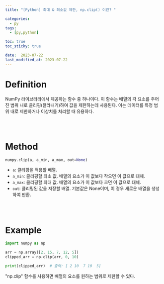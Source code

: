 ```yaml
---
title: "[Python] 최대 & 최소값 제한, np.clip() 이란? "

categories:
  - py
tags:
  - [py,python]

toc: true
toc_sticky: true

date:  2023-07-22
last_modified_at: 2023-07-22
---
```


# Definition
NumPy 라이브러리에서 제공하는 함수 중 하나이다. 이 함수는 배열의 각 요소를 주어진 범위 내로 클리핑(잘라내기)하여 값을 제한하는데 사용된다. 이는 데이터를 특정 범위 내로 제한하거나 이상치를 처리할 때 유용하다.

<br/>
<br/>

# Method
```python
numpy.clip(a, a_min, a_max, out=None)
```
- `a`: 클리핑을 적용할 배열.
- `a_min`: 클리핑할 최소 값. 배열의 요소가 이 값보다 작으면 이 값으로 대체.
- `a_max`: 클리핑할 최대 값. 배열의 요소가 이 값보다 크면 이 값으로 대체.
- `out`: 클리핑된 값을 저장할 배열. 기본값은 None이며, 이 경우 새로운 배열을 생성하여 반환.

<br/>
<br/>

# Example

```python
import numpy as np

arr = np.array([2, 15, 7, 12, 5])
clipped_arr = np.clip(arr, 0, 10)

print(clipped_arr)  # 출력: [ 2 10  7 10  5]
```
"np.clip" 함수를 사용하면 배열의 요소를 원하는 범위로 제한할 수 있다.
